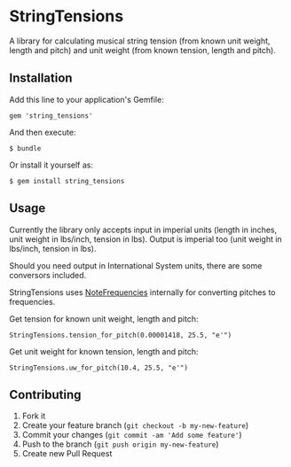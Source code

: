 # StringTensions

A library for calculating musical string tension (from known unit weight, length and pitch) and unit weight (from known tension, length and pitch).

## Installation

Add this line to your application's Gemfile:

    gem 'string_tensions'

And then execute:

    $ bundle

Or install it yourself as:

    $ gem install string_tensions

## Usage

Currently the library only accepts input in imperial units (length in inches, unit weight in lbs/inch, tension in lbs). Output is imperial too (unit weight in lbs/inch, tension in lbs).

Should you need output in International System units, there are some conversors included.

StringTensions uses [NoteFrequencies](https://github.com/choan/note_frequencies) internally for converting pitches to frequencies.

Get tension for known unit weight, length and pitch:

    StringTensions.tension_for_pitch(0.00001418, 25.5, "e'")

Get unit weight for known tension, length and pitch:

    StringTensions.uw_for_pitch(10.4, 25.5, "e'")


## Contributing

1. Fork it
2. Create your feature branch (`git checkout -b my-new-feature`)
3. Commit your changes (`git commit -am 'Add some feature'`)
4. Push to the branch (`git push origin my-new-feature`)
5. Create new Pull Request
